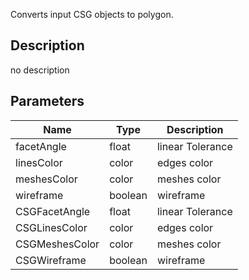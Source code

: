 Converts input CSG objects to polygon.



## Description
no description
## Parameters

<table>
<thead>
	<tr>
		<th>Name</th>
		<th>Type</th>
		<th>Description</th>
	</tr>
</thead>
<tr>
	<td>facetAngle</td>
	<td><div class='bg-yellow-800 px-2 py-px text-white rounded-sm'>float</div></td>
	<td>linear Tolerance</td>
</tr>
<tr>
	<td>linesColor</td>
	<td><div class='bg-lime-800 px-2 py-px text-white rounded-sm'>color</div></td>
	<td>edges color</td>
</tr>
<tr>
	<td>meshesColor</td>
	<td><div class='bg-lime-800 px-2 py-px text-white rounded-sm'>color</div></td>
	<td>meshes color</td>
</tr>
<tr>
	<td>wireframe</td>
	<td><div class='bg-emerald-800 px-2 py-px text-white rounded-sm'>boolean</div></td>
	<td>wireframe</td>
</tr>
<tr>
	<td>CSGFacetAngle</td>
	<td><div class='bg-yellow-800 px-2 py-px text-white rounded-sm'>float</div></td>
	<td>linear Tolerance</td>
</tr>
<tr>
	<td>CSGLinesColor</td>
	<td><div class='bg-lime-800 px-2 py-px text-white rounded-sm'>color</div></td>
	<td>edges color</td>
</tr>
<tr>
	<td>CSGMeshesColor</td>
	<td><div class='bg-lime-800 px-2 py-px text-white rounded-sm'>color</div></td>
	<td>meshes color</td>
</tr>
<tr>
	<td>CSGWireframe</td>
	<td><div class='bg-emerald-800 px-2 py-px text-white rounded-sm'>boolean</div></td>
	<td>wireframe</td>
</tr>
</table>
